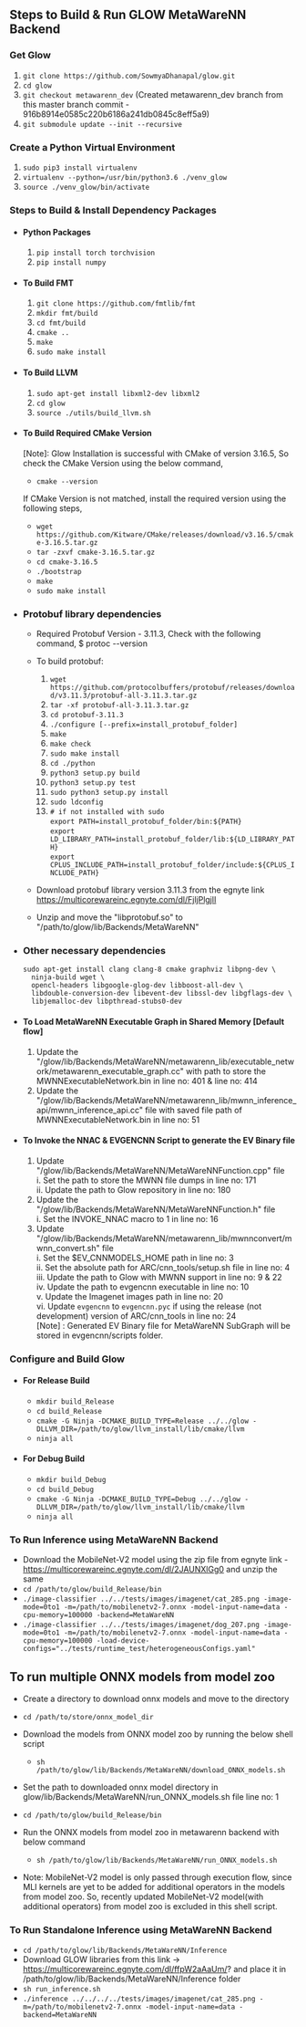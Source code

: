 ## Steps to Build & Run GLOW MetaWareNN Backend
### Get Glow
1. `git clone https://github.com/SowmyaDhanapal/glow.git`
2. `cd glow`
3. `git checkout metawarenn_dev` (Created metawarenn_dev branch from this master branch commit - 916b8914e0585c220b6186a241db0845c8eff5a9)
4. `git submodule update --init --recursive`  
  
### Create a Python Virtual Environment
1. `sudo pip3 install virtualenv`
2. `virtualenv --python=/usr/bin/python3.6 ./venv_glow`
3.  `source ./venv_glow/bin/activate`

### Steps to Build & Install Dependency Packages
* #### Python Packages
    1. `pip install torch torchvision`
    2. `pip install numpy`

* #### To Build FMT
    1. `git clone https://github.com/fmtlib/fmt`
    2. `mkdir fmt/build`
    3. `cd fmt/build`
    4. `cmake ..`
    5. `make`
    6. `sudo make install`

* #### To Build LLVM
    1. `sudo apt-get install libxml2-dev libxml2`  
    2. `cd glow`  
    3. `source ./utils/build_llvm.sh`  

* #### To Build Required CMake Version
    [Note]: Glow Installation is successful with CMake of version 3.16.5, So check the CMake Version using the below command,
    * `cmake --version`

    If CMake Version is not matched, install the required version using the following steps,
    * `wget https://github.com/Kitware/CMake/releases/download/v3.16.5/cmake-3.16.5.tar.gz`
    * `tar -zxvf cmake-3.16.5.tar.gz`
    * `cd cmake-3.16.5`
    * `./bootstrap`
    * `make`
    * `sudo make install`

* ### Protobuf library dependencies
    * Required Protobuf Version - 3.11.3, Check with the following command,
      $ protoc --version
    * To build protobuf:
        1. `wget https://github.com/protocolbuffers/protobuf/releases/download/v3.11.3/protobuf-all-3.11.3.tar.gz`
        2. `tar -xf protobuf-all-3.11.3.tar.gz`
        3. `cd protobuf-3.11.3`
        4. `./configure [--prefix=install_protobuf_folder]`
        5. `make`
        6. `make check`
        7. `sudo make install`
        8. `cd ./python`
        9. `python3 setup.py build`
        10. `python3 setup.py test`
        11. `sudo python3 setup.py install`
        12. `sudo ldconfig`
        13. `# if not installed with sudo`  
            `export PATH=install_protobuf_folder/bin:${PATH}`  
            `export LD_LIBRARY_PATH=install_protobuf_folder/lib:${LD_LIBRARY_PATH}`  
            `export CPLUS_INCLUDE_PATH=install_protobuf_folder/include:${CPLUS_INCLUDE_PATH}`  
           
    * Download protobuf library version 3.11.3 from the egnyte link https://multicorewareinc.egnyte.com/dl/FjljPlgjlI
    * Unzip and move the "libprotobuf.so" to "/path/to/glow/lib/Backends/MetaWareNN"

* ### Other necessary dependencies
  ```
  sudo apt-get install clang clang-8 cmake graphviz libpng-dev \
    ninja-build wget \
    opencl-headers libgoogle-glog-dev libboost-all-dev \
    libdouble-conversion-dev libevent-dev libssl-dev libgflags-dev \
    libjemalloc-dev libpthread-stubs0-dev
  ```

* #### To Load MetaWareNN Executable Graph in Shared Memory [Default flow]
   1. Update the "/glow/lib/Backends/MetaWareNN/metawarenn_lib/executable_network/metawarenn_executable_graph.cc" with path to store the MWNNExecutableNetwork.bin in line no: 401 & line no: 414
   2. Update the "/glow/lib/Backends/MetaWareNN/metawarenn_lib/mwnn_inference_api/mwnn_inference_api.cc" file with saved file path of MWNNExecutableNetwork.bin in line no: 51
* #### To Invoke the NNAC & EVGENCNN Script to generate the EV Binary file
   1. Update "/glow/lib/Backends/MetaWareNN/MetaWareNNFunction.cpp" file  
        i. Set the path to store the MWNN file dumps in line no: 171  
        ii. Update the path to Glow repository in line no: 180  
   2. Update the "/glow/lib/Backends/MetaWareNN/MetaWareNNFunction.h" file    
      i. Set the INVOKE_NNAC macro to 1 in line no: 16  
   3. Update "/glow/lib/Backends/MetaWareNN/metawarenn_lib/mwnnconvert/mwnn_convert.sh" file  
        i. Set the $EV_CNNMODELS_HOME path in line no: 3  
        ii. Set the absolute path for ARC/cnn_tools/setup.sh file in line no: 4  
        iii. Update the path to Glow with MWNN support in line no: 9 & 22  
        iv. Update the path to evgencnn executable in line no: 10  
        v. Update the Imagenet images path in line no: 20  
        vi. Update `evgencnn` to `evgencnn.pyc` if using the release (not development) version of ARC/cnn_tools in line no: 24  
   [Note] : Generated EV Binary file for MetaWareNN SubGraph will be stored in evgencnn/scripts folder.  
  
### Configure and Build Glow
* #### For Release Build
    * `mkdir build_Release`
    * `cd build_Release`
    * `cmake -G Ninja -DCMAKE_BUILD_TYPE=Release ../../glow -DLLVM_DIR=/path/to/glow/llvm_install/lib/cmake/llvm`
    * `ninja all`
* #### For Debug Build
    *  `mkdir build_Debug`
    *  `cd build_Debug`
    *  `cmake -G Ninja -DCMAKE_BUILD_TYPE=Debug ../../glow -DLLVM_DIR=/path/to/glow/llvm_install/lib/cmake/llvm`
    *  `ninja all`

### To Run Inference using MetaWareNN Backend
* Download the MobileNet-V2 model using the zip file from egnyte link - https://multicorewareinc.egnyte.com/dl/2JAUNXlGg0 and unzip the same
* `cd /path/to/glow/build_Release/bin`
* `./image-classifier ../../tests/images/imagenet/cat_285.png -image-mode=0to1 -m=/path/to/mobilenetv2-7.onnx -model-input-name=data -cpu-memory=100000 -backend=MetaWareNN`
* `./image-classifier ../../tests/images/imagenet/dog_207.png -image-mode=0to1 -m=/path/to/mobilenetv2-7.onnx -model-input-name=data -cpu-memory=100000 -load-device-configs="../tests/runtime_test/heterogeneousConfigs.yaml"`

## To run multiple ONNX models from model zoo
* Create a directory to download onnx models and move to the directory
* `cd /path/to/store/onnx_model_dir`
* Download the models from ONNX model zoo by running the below shell script
    *   `sh /path/to/glow/lib/Backends/MetaWareNN/download_ONNX_models.sh`
* Set the path to downloaded onnx model directory in glow/lib/Backends/MetaWareNN/run_ONNX_models.sh file line no: 1
* `cd /path/to/glow/build_Release/bin`
* Run the ONNX models from model zoo in metawarenn backend with below command
    *   `sh /path/to/glow/lib/Backends/MetaWareNN/run_ONNX_models.sh`

* Note: MobileNet-V2 model is only passed through execution flow, since MLI kernels are yet to be added for additional operators in the models from model zoo. So, recently updated MobileNet-V2 model(with additional operators) from model zoo is excluded in this shell script.

### To Run Standalone Inference using MetaWareNN Backend
* `cd /path/to/glow/lib/Backends/MetaWareNN/Inference`
* Download GLOW libraries from this link -> https://multicorewareinc.egnyte.com/dl/ffpW2aAaUm/? and place it in /path/to/glow/lib/Backends/MetaWareNN/Inference folder
* `sh run_inference.sh`
* `./inference ../../../../tests/images/imagenet/cat_285.png -m=/path/to/mobilenetv2-7.onnx -model-input-name=data -backend=MetaWareNN`
